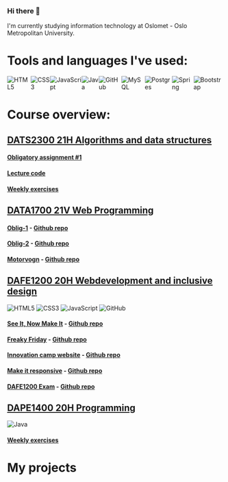 ### Hi there 👋
I'm currently studying information technology at Oslomet - Oslo Metropolitan University.

# Tools and languages I've used:
<div style="display: flex;"><img alt="HTML5" src="https://img.shields.io/badge/html5%20-%23E34F26.svg?&style=for-the-badge&logo=html5&logoColor=white"/>
<img alt="CSS3" src="https://img.shields.io/badge/css3%20-%231572B6.svg?&style=for-the-badge&logo=css3&logoColor=white"/>
<img alt="JavaScript" src="https://img.shields.io/badge/javascript%20-%23323330.svg?&style=for-the-badge&logo=javascript&logoColor=%23F7DF1E"/>
<img alt="Java" src="https://img.shields.io/badge/java-%23ED8B00.svg?&style=for-the-badge&logo=java&logoColor=white"/>
<img alt="GitHub" src="https://img.shields.io/badge/github%20-%23121011.svg?&style=for-the-badge&logo=github&logoColor=white"/>
<img alt="MySQL" src="https://img.shields.io/badge/mysql-%2300f.svg?&style=for-the-badge&logo=mysql&logoColor=white"/>
<img alt="Postgres" src ="https://img.shields.io/badge/postgres-%23316192.svg?&style=for-the-badge&logo=postgresql&logoColor=white"/>
<img alt="Spring" src ="https://img.shields.io/badge/Spring-6DB33F?style=for-the-badge&logo=spring&logoColor=white"/>
<img alt="Bootstrap" src ="https://img.shields.io/badge/Bootstrap-563D7C?style=for-the-badge&logo=bootstrap&logoColor=white"/>
</div>

# Course overview:
## [DATS2300 21H Algorithms and data structures](https://student.oslomet.no/en/studier/-/studieinfo/emne/DATS2300/2021/H%C3%98ST)
#### [Obligatory assignment #1](https://github.com/krissmed/AlgDat-Assignment1)
#### [Lecture code](https://github.com/krissmed/Algdat2021)
#### [Weekly exercises]()

## [DATA1700 21V Web Programming](https://student.oslomet.no/en/studier/-/studieinfo/emne/DATA1700/2020/H%C3%98ST)
#### [Oblig-1](https://oblig1-krissmed.herokuapp.com/) - [Github repo](https://github.com/DATA1700/oblig-1-krissmed)<br>
#### [Oblig-2](https://oblig2-krissmed.herokuapp.com/) - [Github repo](https://github.com/DATA1700/oblig-2-krissmed)<br>
#### [Motorvogn](https://motorvogn.herokuapp.com/) - [Github repo](https://github.com/krissmed/Motorvogn)<br>


## [DAFE1200 20H Webdevelopment and inclusive design](https://student.oslomet.no/en/studier/-/studieinfo/emne/DAFE1200/2020/H%C3%98ST)
<div><img alt="HTML5" src="https://img.shields.io/badge/html5%20-%23E34F26.svg?&style=for-the-badge&logo=html5&logoColor=white"/>
<img alt="CSS3" src="https://img.shields.io/badge/css3%20-%231572B6.svg?&style=for-the-badge&logo=css3&logoColor=white"/>
<img alt="JavaScript" src="https://img.shields.io/badge/javascript%20-%23323330.svg?&style=for-the-badge&logo=javascript&logoColor=%23F7DF1E"/>
<img alt="GitHub" src="https://img.shields.io/badge/github%20-%23121011.svg?&style=for-the-badge&logo=github&logoColor=white"/></div>

#### [See It, Now Make It](https://krissmed.github.io/See-it-Correct-it-Now-Make-it/) - [Github repo](https://github.com/krissmed/See-it-Correct-it-Now-Make-it)<br>
#### [Freaky Friday](https://krissmed.github.io/Freaky-Friday/) - [Github repo](https://krissmed.github.io/Freaky-Friday/)<br>
#### [Innovation camp website](https://krissmed.github.io/Innovation-camp-website/) - [Github repo](https://krissmed.github.io/Innovation-camp-website/)<br>
#### [Make it responsive](https://krissmed.github.io/Make-It-Responsive/) - [Github repo](https://github.com/krissmed/Make-It-Responsive)<br>
#### [DAFE1200 Exam](https://krissmed.github.io/DAFE1200-Eksamen/) - [Github repo](https://github.com/krissmed/DAFE1200-Eksamen)
## [DAPE1400 20H Programming](https://student.oslomet.no/en/studier/-/studieinfo/emne/DAPE1400/2020/H%C3%98ST)
<img alt="Java" src="https://img.shields.io/badge/java-%23ED8B00.svg?&style=for-the-badge&logo=java&logoColor=white"/>

#### [Weekly exercises](https://github.com/krissmed/DAPE1400-Ukesoppgaver)

# My projects
